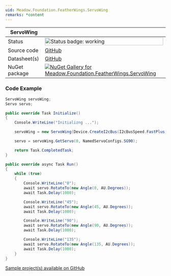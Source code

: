```yaml
---
uid: Meadow.Foundation.FeatherWings.ServoWing
remarks: *content
---
```


| ServoWing | |
|--------|--------|
| Status | <img src="https://img.shields.io/badge/Working-brightgreen" style="width: auto; height: -webkit-fill-available;" alt="Status badge: working" /> |
| Source code | [GitHub](https://github.com/WildernessLabs/Meadow.Foundation.FeatherWings/tree/main/Source/ServoWing) |
| Datasheet(s) | [GitHub](https://github.com/WildernessLabs/Meadow.Foundation.FeatherWings/tree/main/Source/ServoWing/Datasheet) |
| NuGet package | <a href="https://www.nuget.org/packages/Meadow.Foundation.FeatherWings.ServoWing/" target="_blank"><img src="https://img.shields.io/nuget/v/Meadow.Foundation.FeatherWings.ServoWing.svg?label=Meadow.Foundation.FeatherWings.ServoWing" alt="NuGet Gallery for Meadow.Foundation.FeatherWings.ServoWing" /></a> |

### Code Example

```csharp
ServoWing servoWing;
Servo servo;

public override Task Initialize()
{
    Console.WriteLine("Initializng ...");

    servoWing = new ServoWing(Device.CreateI2cBus(I2cBusSpeed.FastPlus));

    servo = servoWing.GetServo(0, NamedServoConfigs.SG90);

    return Task.CompletedTask;
}

public override async Task Run()
{
    while (true)
    {
        Console.WriteLine("0");
        await servo.RotateTo(new Angle(0, AU.Degrees));
        await Task.Delay(1000);

        Console.WriteLine("45");
        await servo.RotateTo(new Angle(45, AU.Degrees));
        await Task.Delay(1000);

        Console.WriteLine("90");
        await servo.RotateTo(new Angle(90, AU.Degrees));
        await Task.Delay(1000);

        Console.WriteLine("135");
        await servo.RotateTo(new Angle(135, AU.Degrees));
        await Task.Delay(1000);
    }
}

```

[Sample project(s) available on GitHub](https://github.com/WildernessLabs/Meadow.Foundation.FeatherWings/tree/main/Source/ServoWing/Sample/ServoWing_Sample)

